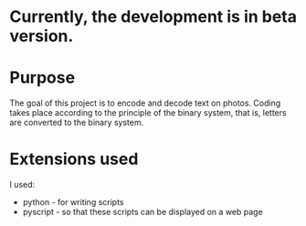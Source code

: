 <h1>Currently, the development is in beta version.</h1>

<h1>Purpose</h1>
The goal of this project is to encode and decode text on photos. Coding takes place according to the principle of the binary system, that is, letters are converted to the binary system. 

<h1>Extensions used</h1>
I used:
<ul>
  <li> python - for writing scripts </li> 
  <li> pyscript - so that these scripts can be displayed on a web page </li> 
</ul>
